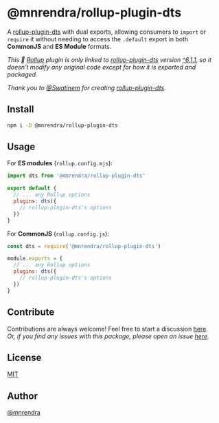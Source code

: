 # @mnrendra/rollup-plugin-dts
A [rollup-plugin-dts](https://www.npmjs.com/package/rollup-plugin-dts) with dual exports, allowing consumers to `import` or `require` it without needing to access the `.default` export in both **CommonJS** and **ES Module** formats.

*This 🍣 [Rollup](https://rollupjs.org/) plugin is only linked to [rollup-plugin-dts](https://www.npmjs.com/package/rollup-plugin-dts) version [^6.1.1](https://www.npmjs.com/package/rollup-plugin-dts/v/6.1.1), so it doesn’t modify any original code except for how it is exported and packaged.*

*Thank you to [@Swatinem](https://github.com/Swatinem) for creating [rollup-plugin-dts](https://www.npmjs.com/package/rollup-plugin-dts).*

## Install
```bash
npm i -D @mnrendra/rollup-plugin-dts
```

## Usage
For **ES modules** (`rollup.config.mjs`):
```javascript
import dts from '@mnrendra/rollup-plugin-dts'

export default {
  // ... any Rollup options
  plugins: dts({
    // rollup-plugin-dts's options
  })
}
```
For **CommonJS** (`rollup.config.js`):
```javascript
const dts = require('@mnrendra/rollup-plugin-dts')

module.exports = {
  // ... any Rollup options
  plugins: dts({
    // rollup-plugin-dts's options
  })
}
```

## Contribute
Contributions are always welcome! Feel free to start a discussion [here](https://github.com/mnrendra/rollup-plugin-dts/discussions).<br/>
*Or, if you find any issues with this package, please open an issue [here](https://github.com/mnrendra/rollup-plugin-dts/issues).*

## License
[MIT](https://github.com/mnrendra/rollup-plugin-dts/blob/HEAD/LICENSE)

## Author
[@mnrendra](https://github.com/mnrendra)
